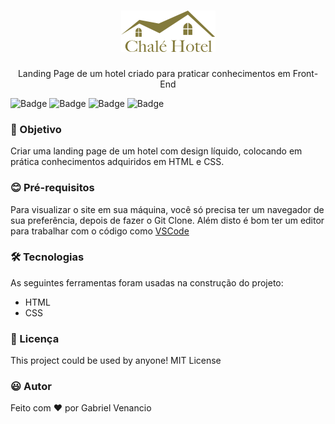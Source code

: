 <h1 align="center"><img src="./imagens/logo.png"></h1>
<p align="center">Landing Page de um hotel criado para praticar conhecimentos em Front-End</p>

![Badge](https://img.shields.io/github/issues/Gabriel-Venancio/chale-hotel)
![Badge](https://img.shields.io/github/forks/Gabriel-Venancio/chale-hotel)
![Badge](https://img.shields.io/github/stars/Gabriel-Venancio/chale-hotele)
![Badge](https://img.shields.io/github/license/Gabriel-Venancio/chale-hotel)



### :dart: Objetivo


Criar uma landing page de um hotel com design líquido, colocando em prática conhecimentos adquiridos em HTML e CSS.

### :blush: Pré-requisitos

Para visualizar o site em sua máquina, você só precisa ter um navegador de sua preferência, depois de fazer o Git Clone.
Além disto é bom ter um editor para trabalhar com o código como [VSCode](https://code.visualstudio.com/)

### 🛠 Tecnologias

As seguintes ferramentas foram usadas na construção do projeto:

- HTML
- CSS

### 📜 Licença

This project could be used by anyone! MIT License

### :smiley: Autor
Feito com ❤️ por Gabriel Venancio 

